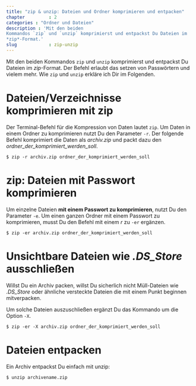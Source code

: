 ```yaml
---
title: "zip & unzip: Dateien und Ordner komprimieren und entpacken"
chapter         : 2
categories : "Ordner und Dateien"
description : 'Mit den beiden
Kommandos `zip` und `unzip` komprimierst und entpackst Du Dateien im
*zip*-Format.'
slug            : zip-unzip
---
```

Mit den beiden Kommandos `zip` und `unzip` komprimierst und entpackst Du
Dateien im *zip*-Format. Der Befehl erlaubt das setzen von Passwörtern
und vielem mehr. Wie `zip` und `unzip` erkläre ich Dir im Folgenden.
<!-- readmore -->

# Dateien/Verzeichnisse komprimieren mit zip

Der Terminal-Befehl für die Kompression von Daten lautet `zip`. Um Daten
in einem Ordner zu komprimieren nutzt Du den Parameter `-r`. Der
folgende Befehl komprimiert die Daten als *archiv.zip* und packt dazu
den *ordner\_der\_komprimiert\_werden\_soll*.

    $ zip -r archiv.zip ordner_der_komprimiert_werden_soll

# zip: Dateien mit Passwort komprimieren

Um einzelne Dateien **mit einem Passwort zu komprimieren**, nutzt Du den
Parameter `-e`. Um einen ganzen Ordner mit einem Passwort zu
komprimieren, musst Du den Befehl mit einem *r* zu `-er` ergänzen.

    $ zip -er archiv.zip ordner_der_komprimiert_werden_soll

# Unsichtbare Dateien wie *.DS\_Store* ausschließen

Willst Du ein Archiv packen, willst Du sicherlich nicht Müll-Dateien wie
*.DS\_Store* oder ähnliche versteckte Dateien die mit einem Punkt
beginnen mitverpacken.

Um solche Dateien auszuschließen ergänzt Du das Kommando um die Option
`-X`.

    $ zip -er -X archiv.zip ordner_der_komprimiert_werden_soll

# Dateien entpacken

Ein Archiv entpackst Du einfach mit unzip:

    $ unzip archivename.zip
